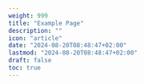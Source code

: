 ```yaml
---
weight: 999
title: "Example Page"
description: ""
icon: "article"
date: "2024-08-20T08:48:47+02:00"
lastmod: "2024-08-20T08:48:47+02:00"
draft: false 
toc: true
---
```

